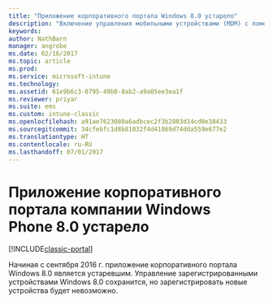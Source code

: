 ```yaml
---
title: "Приложение корпоративного портала Windows 8.0 устарело"
description: "Включение управления мобильными устройствами (MDM) с помощью Microsoft Intune для устройств с Windows Phone 8.0."
keywords: 
author: NathBarn
manager: angrobe
ms.date: 02/16/2017
ms.topic: article
ms.prod: 
ms.service: microsoft-intune
ms.technology: 
ms.assetid: 61e9b6c3-8795-49b0-8ab2-a9a05ee3ea1f
ms.reviewer: priyar
ms.suite: ems
ms.custom: intune-classic
ms.openlocfilehash: a91ae7623080a6adbcec2f3b2803d14cd0e38433
ms.sourcegitcommit: 34cfebfc1d8b81032f4d41869d74dda559e677e2
ms.translationtype: HT
ms.contentlocale: ru-RU
ms.lasthandoff: 07/01/2017
---
```

#  <a name="windows-phone-80-company-portal-app-deprecated"></a>Приложение корпоративного портала компании Windows Phone 8.0 устарело

[!INCLUDE[classic-portal](../includes/classic-portal.md)]

Начиная с сентября 2016 г. приложение корпоративного портала Windows 8.0 является устаревшим. Управление зарегистрированными устройствами Windows 8.0 сохранится, но зарегистрировать новые устройства будет невозможно.
